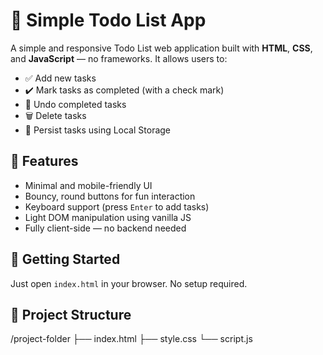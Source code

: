 # 📝 Simple Todo List App

A simple and responsive Todo List web application built with **HTML**, **CSS**, and **JavaScript** — no frameworks. It allows users to:

- ✅ Add new tasks
- ✔️ Mark tasks as completed (with a check mark)
- 🔁 Undo completed tasks
- 🗑️ Delete tasks
- 💾 Persist tasks using Local Storage

## 📸 Features

- Minimal and mobile-friendly UI  
- Bouncy, round buttons for fun interaction  
- Keyboard support (press `Enter` to add tasks)  
- Light DOM manipulation using vanilla JS  
- Fully client-side — no backend needed  

## 🚀 Getting Started

Just open `index.html` in your browser. No setup required.

## 📁 Project Structure
/project-folder
├── index.html
├── style.css
└── script.js